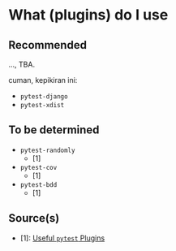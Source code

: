 # What (plugins) do I use

## Recommended

..., TBA.

cuman, kepikiran ini:
- `pytest-django`
- `pytest-xdist`

## To be determined

- `pytest-randomly`
  - [1]
- `pytest-cov`
  - [1]
- `pytest-bdd`
  - [1]

## Source(s)

- [1]: [Useful `pytest` Plugins](https://realpython.com/pytest-python-testing/#useful-pytest-plugins)
